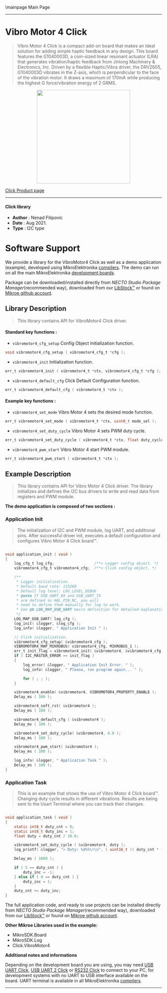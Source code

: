 \mainpage Main Page

---
# Vibro Motor 4 Click

> Vibro Motor 4 Click is a compact add-on board that makes an ideal solution for adding simple haptic feedback in any design. This board features the G1040003D, a coin-sized linear resonant actuator (LRA) that generates vibration/haptic feedback from Jinlong Machinery & Electronics, Inc. Driven by a flexible Haptic/Vibra driver, the DRV2605, G1040003D vibrates in the Z-axis, which is perpendicular to the face of the vibration motor. It draws a maximum of 170mA while producing the highest G force/vibration energy of 2 GRMS.

<p align="center">
  <img src="https://download.mikroe.com/images/click_for_ide/vibromotor4_click.png" height=300px>
</p>

[Click Product page](https://www.mikroe.com/vibro-motor-4-click)

---


#### Click library

- **Author**        : Nenad Filipovic
- **Date**          : Aug 2021.
- **Type**          : I2C type


# Software Support

We provide a library for the VibroMotor4 Click
as well as a demo application (example), developed using MikroElektronika
[compilers](https://www.mikroe.com/necto-studio).
The demo can run on all the main MikroElektronika [development boards](https://www.mikroe.com/development-boards).

Package can be downloaded/installed directly from *NECTO Studio Package Manager*(recommended way), downloaded from our [LibStock&trade;](https://libstock.mikroe.com) or found on [Mikroe github account](https://github.com/MikroElektronika/mikrosdk_click_v2/tree/master/clicks).

## Library Description

> This library contains API for VibroMotor4 Click driver.

#### Standard key functions :

- `vibromotor4_cfg_setup` Config Object Initialization function.
```c
void vibromotor4_cfg_setup ( vibromotor4_cfg_t *cfg );
```

- `vibromotor4_init` Initialization function.
```c
err_t vibromotor4_init ( vibromotor4_t *ctx, vibromotor4_cfg_t *cfg );
```

- `vibromotor4_default_cfg` Click Default Configuration function.
```c
err_t vibromotor4_default_cfg ( vibromotor4_t *ctx );
```

#### Example key functions :

- `vibromotor4_set_mode` Vibro Motor 4 sets the desired mode function.
```c
err_t vibromotor4_set_mode ( vibromotor4_t *ctx, uint8_t mode_sel );
```

- `vibromotor4_set_duty_cycle` Vibro Motor 4 sets PWM duty cycle.
```c
err_t vibromotor4_set_duty_cycle ( vibromotor4_t *ctx, float duty_cycle );
```

- `vibromotor4_pwm_start` Vibro Motor 4 start PWM module.
```c
err_t vibromotor4_pwm_start ( vibromotor4_t *ctx );
```

## Example Description

> This library contains API for Vibro Motor 4 Click driver.
> The library initializes and defines the I2C bus drivers 
> to write and read data from registers and PWM module.

**The demo application is composed of two sections :**

### Application Init

> The initialization of I2C and PWM module, log UART, and additional pins. 
> After successful driver init, executes a default configuration
> and configures Vibro Motor 4 Click board™.

```c

void application_init ( void )
{
    log_cfg_t log_cfg;                  /**< Logger config object. */
    vibromotor4_cfg_t vibromotor4_cfg;  /**< Click config object. */

    /** 
     * Logger initialization.
     * Default baud rate: 115200
     * Default log level: LOG_LEVEL_DEBUG
     * @note If USB_UART_RX and USB_UART_TX 
     * are defined as HAL_PIN_NC, you will 
     * need to define them manually for log to work. 
     * See @b LOG_MAP_USB_UART macro definition for detailed explanation.
     */
    LOG_MAP_USB_UART( log_cfg );
    log_init( &logger, &log_cfg );
    log_info( &logger, " Application Init " );

    // Click initialization.
    vibromotor4_cfg_setup( &vibromotor4_cfg );
    VIBROMOTOR4_MAP_MIKROBUS( vibromotor4_cfg, MIKROBUS_1 );
    err_t init_flag = vibromotor4_init( &vibromotor4, &vibromotor4_cfg );
    if ( I2C_MASTER_ERROR == init_flag )
    {
        log_error( &logger, " Application Init Error. " );
        log_info( &logger, " Please, run program again... " );

        for ( ; ; );
    }

    vibromotor4_enable( &vibromotor4, VIBROMOTOR4_PROPERTY_ENABLE );
    Delay_ms ( 100 );

    vibromotor4_soft_rst( &vibromotor4 );
    Delay_ms ( 100 );

    vibromotor4_default_cfg ( &vibromotor4 );
    Delay_ms ( 100 );

    vibromotor4_set_duty_cycle( &vibromotor4, 0.0 );
    Delay_ms ( 100 );

    vibromotor4_pwm_start( &vibromotor4 );
    Delay_ms ( 100 );

    log_info( &logger, " Application Task " );
    Delay_ms ( 100 );
}

```

### Application Task

> This is an example that shows the use of Vibro Motor 4 Click board™.
> Changing duty cycle results in different vibrations.
> Results are being sent to the Usart Terminal where you can track their changes.

```c

void application_task ( void )
{
    static int8_t duty_cnt = 0;
    static int8_t duty_inc = 1;
    float duty = duty_cnt / 10.0;

    vibromotor4_set_duty_cycle ( &vibromotor4, duty );
    log_printf( &logger, "> Duty: %d%%\r\n", ( uint16_t )( duty_cnt * 10 ) );

    Delay_ms ( 1000 );

    if ( 5 == duty_cnt ) {
        duty_inc = -1;
    } else if ( 0 == duty_cnt ) {
        duty_inc = 1;
    }
    duty_cnt += duty_inc;
}

```

The full application code, and ready to use projects can be installed directly from *NECTO Studio Package Manager*(recommended way), downloaded from our [LibStock&trade;](https://libstock.mikroe.com) or found on [Mikroe github account](https://github.com/MikroElektronika/mikrosdk_click_v2/tree/master/clicks).

**Other Mikroe Libraries used in the example:**

- MikroSDK.Board
- MikroSDK.Log
- Click.VibroMotor4

**Additional notes and informations**

Depending on the development board you are using, you may need
[USB UART Click](https://www.mikroe.com/usb-uart-click),
[USB UART 2 Click](https://www.mikroe.com/usb-uart-2-click) or
[RS232 Click](https://www.mikroe.com/rs232-click) to connect to your PC, for
development systems with no UART to USB interface available on the board. UART
terminal is available in all MikroElektronika
[compilers](https://shop.mikroe.com/compilers).

---
